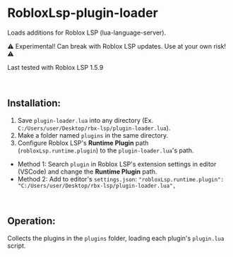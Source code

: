 # RobloxLsp-plugin-loader
Loads additions for Roblox LSP (lua-language-server).

⚠️ Experimental! Can break with Roblox LSP updates. Use at your own risk! ⚠️

Last tested with Roblox LSP 1.5.9

<br/>

## Installation:

1. Save `plugin-loader.lua` into any directory (Ex. `C:/Users/user/Desktop/rbx-lsp/plugin-loader.lua`).
2. Make a folder named `plugins` in the same directory.
3. Configure Roblox LSP's **Runtime Plugin** path (`robloxLsp.runtime.plugin`) to the `plugin-loader.lua`'s path.
  - Method 1: Search `plugin` in Roblox LSP's extension settings in editor (VSCode) and change the **Runtime Plugin** path.
  - Method 2: Add to editor's `settings.json`: `"robloxLsp.runtime.plugin": "C:/Users/user/Desktop/rbx-lsp/plugin-loader.lua",`

<br/>

## Operation:

Collects the plugins in the `plugins` folder, loading each plugin's `plugin.lua` script.

